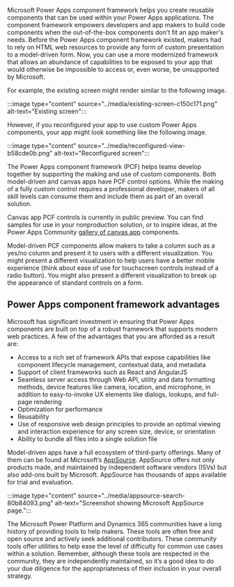 Microsoft Power Apps component framework helps you create reusable components that can be used within your Power Apps applications. The component framework empowers developers and app makers to build code components when the out-of-the-box components don't fit an app maker's needs. Before the Power Apps component framework existed, makers had to rely on HTML web resources to provide any form of custom presentation to a model-driven form. Now, you can use a more modernized framework that allows an abundance of capabilities to be exposed to your app that would otherwise be impossible to access or, even worse, be unsupported by Microsoft.

For example, the existing screen might render similar to the following image.

:::image type="content" source="../media/existing-screen-c150c171.png" alt-text="Existing screen":::


However, if you reconfigured your app to use custom Power Apps components, your app might look something like the following image.

:::image type="content" source="../media/reconfigured-view-b58cde0b.png" alt-text="Reconfigured screen":::


The Power Apps component framework (PCF) helps teams develop together by supporting the making and use of custom components. Both model-driven and canvas apps have PCF control options. While the making of a fully custom control requires a professional developer, makers of all skill levels can consume them and include them as part of an overall solution.

Canvas app PCF controls is currently in public preview. You can find samples for use in your nonproduction solution, or to inspire ideas, at the Power Apps Community [gallery of canvas app](https://powerusers.microsoft.com/t5/Canvas-Apps-Components-Samples/bd-p/ComponentsGallery) components.

Model-driven PCF components allow makers to take a column such as a yes/no column and present it to users with a different visualization. You might present a different visualization to help users have a better mobile experience (think about ease of use for touchscreen controls instead of a radio button). You might also present a different visualization to break up the appearance of standard controls on a form.

## Power Apps component framework advantages

Microsoft has significant investment in ensuring that Power Apps components are built on top of a robust framework that supports modern web practices. A few of the advantages that you are afforded as a result are:

 -  Access to a rich set of framework APIs that expose capabilities like component lifecycle management, contextual data, and metadata
 -  Support of client frameworks such as React and AngularJS
 -  Seamless server access through Web API, utility and data formatting methods, device features like camera, location, and microphone, in addition to easy-to-invoke UX elements like dialogs, lookups, and full-page rendering
 -  Optimization for performance
 -  Reusability
 -  Use of responsive web design principles to provide an optimal viewing and interaction experience for any screen size, device, or orientation
 -  Ability to bundle all files into a single solution file

Model-driven apps have a full ecosystem of third-party offerings. Many of them can be found at Microsoft’s [AppSource](https://appsource.microsoft.com/). AppSource offers not only products made, and maintained by independent software vendors (ISVs) but also add-ons built by Microsoft. AppSource has thousands of apps available for trial and evaluation.

:::image type="content" source="../media/appsource-search-80b84093.png" alt-text="Screenshot showing Microsoft AppSource page.":::


The Microsoft Power Platform and Dynamics 365 communities have a long history of providing tools to help makers. These tools are often free and open source and actively seek additional contributors. These community tools offer utilities to help ease the level of difficulty for common use cases within a solution. Remember, although these tools are respected in the community, they are independently maintained, so it’s a good idea to do your due diligence for the appropriateness of their inclusion in your overall strategy.

